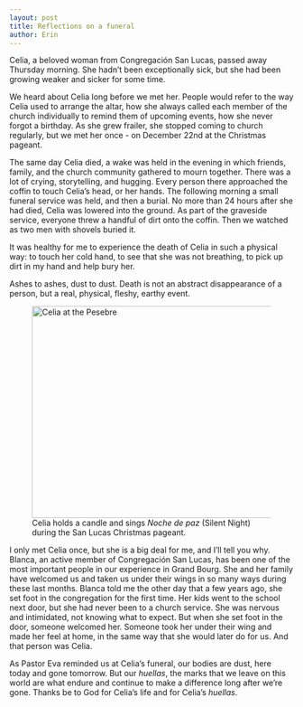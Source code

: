 ```yaml
---
layout: post
title: Reflections on a funeral
author: Erin
---
```


Celia, a beloved woman from Congregación San Lucas, passed away Thursday
morning. She hadn’t been exceptionally sick, but she had been growing weaker
and sicker for some time.

We heard about Celia long before we met her. People would refer to the way
Celia used to arrange the altar, how she always called each member of the
church individually to remind them of upcoming events, how she never forgot
a birthday. As she grew frailer, she stopped coming to church regularly, but
we met her once - on December 22nd at the Christmas pageant.

The same day Celia died, a wake was held in the evening in which friends,
family, and the church community gathered to mourn together. There was a lot
of crying, storytelling, and hugging. Every person there approached the
coffin to touch Celia’s head, or her hands. The following morning a small
funeral service was held, and then a burial. No more than 24 hours after she
had died, Celia was lowered into the ground. As part of the graveside
service, everyone threw a handful of dirt onto the coffin. Then we watched
as two men with shovels buried it.

It was healthy for me to experience the death of Celia in such a physical
way: to touch her cold hand, to see that she was not breathing, to pick up
dirt in my hand and help bury her.

Ashes to ashes, dust to dust. Death is not an abstract disappearance of a
person, but a real, physical, fleshy, earthy event.

<figure class="embed hide-smooth">
<a href="http://www.flickr.com/photos/jbranchaud/11922624753/" title="Celia
at the Pesebre by jbranchaud, on Flickr"><img
src="http://farm4.staticflickr.com/3733/11922624753_fd88b6791e.jpg"
width="500" height="375" alt="Celia at the Pesebre"></a>
<figcaption>
Celia holds a candle and sings <em>Noche de paz</em> (Silent Night) during
the San Lucas Christmas pageant.
</figcaption>
</figure>

I only met Celia once, but she is a big deal for me, and I’ll tell you why.
Blanca, an active member of Congregación San Lucas, has been one of the most
important people in our experience in Grand Bourg. She and her family have
welcomed us and taken us under their wings in so many ways during these last
months. Blanca told me the other day that a few years ago, she set foot in
the congregation for the first time. Her kids went to the school next door,
but she had never been to a church service. She was nervous and intimidated,
not knowing what to expect. But when she set foot in the door, someone
welcomed her. Someone took her under their wing and made her feel at home,
in the same way that she would later do for us. And that person was Celia.

As Pastor Eva reminded us at Celia’s funeral, our bodies are dust, here
today and gone tomorrow. But our *huellas*, the marks that we leave on this
world are what endure and continue to make a difference long after we’re
gone. Thanks be to God for Celia’s life and for Celia’s *huellas*.
